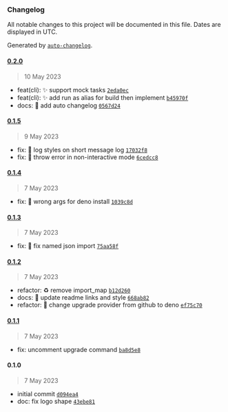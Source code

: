 ### Changelog

All notable changes to this project will be documented in this file. Dates are
displayed in UTC.

Generated by [`auto-changelog`](https://github.com/CookPete/auto-changelog).

#### [0.2.0](https://github.com/JOTSR/pita-cli/compare/0.1.5...0.2.0)

> 10 May 2023

- feat(cli): :sparkles: support mock tasks
  [`2eda0ec`](https://github.com/JOTSR/pita-cli/commit/2eda0ec7e965eb41f79aefcc2d6286601e6bad18)
- feat(cli): :sparkles: add run as alias for build then implement
  [`b45970f`](https://github.com/JOTSR/pita-cli/commit/b45970fae27100e6f96e050e734ec1c87e9cf2d4)
- docs: :memo: add auto changelog
  [`0567d24`](https://github.com/JOTSR/pita-cli/commit/0567d245e6d0d971e6bab96f0685809c3de48ba4)

#### [0.1.5](https://github.com/JOTSR/pita-cli/compare/0.1.4...0.1.5)

> 9 May 2023

- fix: :bug: log styles on short message log
  [`17032f8`](https://github.com/JOTSR/pita-cli/commit/17032f8a821d73f2dfc1309fd8901991af3c3792)
- fix: :bug: throw error in non-interactive mode
  [`6cedcc8`](https://github.com/JOTSR/pita-cli/commit/6cedcc88695a2cbb37024d91845b7045be02cbdd)

#### [0.1.4](https://github.com/JOTSR/pita-cli/compare/0.1.3...0.1.4)

> 7 May 2023

- fix: :bug: wrong args for deno install
  [`1039c8d`](https://github.com/JOTSR/pita-cli/commit/1039c8d29421f196b676f720c1cd4a3c7940dee6)

#### [0.1.3](https://github.com/JOTSR/pita-cli/compare/0.1.2...0.1.3)

> 7 May 2023

- fix: :bug: fix named json import
  [`75aa58f`](https://github.com/JOTSR/pita-cli/commit/75aa58ff23ef96087d938a93dd5e9c1a6fedd81f)

#### [0.1.2](https://github.com/JOTSR/pita-cli/compare/0.1.1...0.1.2)

> 7 May 2023

- refactor: :recycle: remove import_map
  [`b12d260`](https://github.com/JOTSR/pita-cli/commit/b12d260840ee483436c608330ded968b45cb7712)
- docs: :memo: update readme links and style
  [`668ab82`](https://github.com/JOTSR/pita-cli/commit/668ab829e6f5c47bee7af7559e0239b06bfcf7de)
- refactor: :construction_worker: change upgrade provider from github to deno
  [`ef75c70`](https://github.com/JOTSR/pita-cli/commit/ef75c709629363010dd9dac2b8aa04a1a3e00d90)

#### [0.1.1](https://github.com/JOTSR/pita-cli/compare/0.1.0...0.1.1)

> 7 May 2023

- fix: uncomment upgrade command
  [`ba8d5e8`](https://github.com/JOTSR/pita-cli/commit/ba8d5e8a758285f97c8df6a4cf7a035445faef6c)

#### 0.1.0

> 7 May 2023

- initial commit
  [`d094ea4`](https://github.com/JOTSR/pita-cli/commit/d094ea411635f9f5fac528b0b684744e1f9c3eea)
- doc: fix logo shape
  [`43ebe81`](https://github.com/JOTSR/pita-cli/commit/43ebe8171db0cee2a8664c8512d4e43aba609682)
